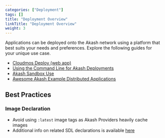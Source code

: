 ```yaml
---
categories: ["Deployment"]
tags: []
title: "Deployment Overview"
linkTitle: "Deployment Overview"
weight: 3
---
```


Applications can be deployed onto the Akash network using a platform that best suits your needs and preferences. Explore the following guides for your unique use case.

- [Cloudmos Deploy (web app)](/docs/deployments/cloudmos-deploy/)
- [Using the Command Line for Akash Deployments ](/docs/deployments/akash-cli/installation/)
- [Akash Sandbox Use](/docs/deployments/sandbox/introduction/)
- [Awesome Akash Example Distributed Applications](/docs/deployments/apps-on-akash/)

## Best Practices

### Image Declaration

- Avoid using `:latest` image tags as Akash Providers heavily cache images
- Additional info on related SDL declarations is available [here](https://docs.akash.network/readme/stack-definition-language#services)
